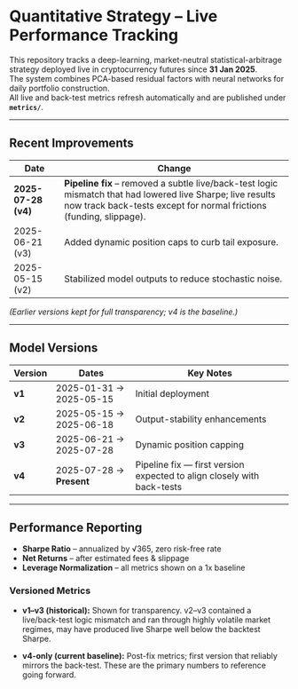 # Quantitative Strategy – Live Performance Tracking


This repository tracks a deep-learning, market-neutral statistical-arbitrage strategy deployed live in cryptocurrency futures since **31 Jan 2025**.  
The system combines PCA-based residual factors with neural networks for daily portfolio construction.  
All live and back-test metrics refresh automatically and are published under **`metrics/`**.

---

## Recent Improvements

| Date        | Change |
|-------------|--------|
| **2025-07-28 (v4)** | **Pipeline fix** – removed a subtle live/back-test logic mismatch that had lowered live Sharpe; live results now track back-tests except for normal frictions (funding, slippage). |
| 2025-06-21 (v3) | Added dynamic position caps to curb tail exposure. |
| 2025-05-15 (v2) | Stabilized model outputs to reduce stochastic noise. |

*(Earlier versions kept for full transparency; v4 is the baseline.)*

---

## Model Versions

| Version | Dates | Key Notes |
|---------|-------|-----------|
| **v1** | 2025-01-31 → 2025-05-15 | Initial deployment |
| **v2** | 2025-05-15 → 2025-06-18 | Output-stability enhancements |
| **v3** | 2025-06-21 → 2025-07-28 | Dynamic position capping |
| **v4** | 2025-07-28 → **Present** | Pipeline fix — first version expected to align closely with back-tests |

---

## Performance Reporting

* **Sharpe Ratio** – annualized by √365, zero risk-free rate  
* **Net Returns** – after estimated fees & slippage  
* **Leverage Normalization** – all metrics shown on a 1x baseline

### Versioned Metrics

- **v1–v3 (historical):** Shown for transparency. v2–v3 contained a live/back-test logic mismatch and ran through highly volatile market regimes, may have produced live Sharpe well below the backtest Sharpe.  

- **v4-only (current baseline):** Post-fix metrics; first version that reliably mirrors the back-test. These are the primary numbers to reference going forward.

<!---->
<!---->
<!---->
<!--# Quantitative Strategy – Live Performance Tracking-->
<!---->
<!---->
<!--This repository documents a deep learning–based, market-neutral statistical arbitrage strategy deployed live in the cryptocurrency futures market since **January 31, 2025**. The strategy is rebalanced once per day, with all performance metrics and visualizations automatically refreshed on a daily basis.-->
<!---->
<!--The core architecture combines **statistical factors-based residual construction** with deep neural networks to capture temporal patterns for portfolio construction.-->
<!---->
<!--All live and backtest-related metrics and plots are located in the `metrics` directory.-->
<!---->
<!------->
<!---->
<!--## Model Versions-->
<!---->
<!--| Version | Dates                      | Notes                                                                 |-->
<!--| ------- | -------------------------- | --------------------------------------------------------------------- |-->
<!--| **v1**  | 2025-01-31 → 2025-05-15     | Initial deployment using residual-based signals and DL prediction head |-->
<!--| **v2**  | 2025-05-15 → 2025-06-18     | Integrated model ensembling to improve stability |-->
<!--| **v3**  | 2025-06-21 → 2025-07-28     | Introduced dynamic position capping to mitigate outlier exposure risks |-->
<!--| **v4**  | 2025-07-28 → Present        | Fixed a crucial implementation bug. Consequently, models v2 and v3 may have performed significantly worse than what backtest presented |-->
<!---->
<!------->
<!---->
<!--## Key Assumptions-->
<!---->
<!--- **Sharpe Ratio**  -->
<!--  Computed assuming a zero risk-free rate and annualized by $\sqrt{365}$.-->
<!---->
<!--- **Net Performance**  -->
<!--  All returns are reported net of transaction costs and slippage.-->
<!---->
<!--- **Leverage Normalization**  -->
<!--  Leverage may be adjusted; however, all reported performance metrics are normalized to a **zero-leverage** baseline for consistency and comparability.-->





<!------->
<!---->
<!---->
<!---->
<!--## Notable Observations-->
<!---->
<!--- **2025-05-31 – Tail Event**  -->
<!--  Incurred a **-6.07% daily loss** due to a short position in **LPTUSDT**, which experienced a sudden 100+% daily surge. An extreme move rarely seen even in historical stress periods, and not the level of daily loss observed during backtest.-->
<!---->
<!--- **2025-06-17 – Over-concentration**  -->
<!--  The strategy assigned an unusually high **26.6% weight** to **MAGICUSDT**.-->
<!--  - **Fix**: Introduced max weight constraint in v3 to control excessive exposures.  -->
<!---->
<!--- **2025-07-01 – Tail Event**  -->
<!--  Incurred a **-4.66% daily loss** due to a short position in **HFTUSDT**, which rose over 100% in a single day.-->
<!---->
<!------->
<!---->
<!--## Strategy Thoughts-->
<!---->
<!---->
<!--### 2025-05-->
<!---->
<!--- **Intraday vs. Daily Divergence**: Noted that two tokens with nearly identical current-day daily return signals often showed very different intraday PnL paths.-->
<!--  - Hypothesis: Incorporating intraday signals may improve robustness.-->
<!--- **Sudden Dumps**: Some small cap altcoins exhibited sharp dumps with no preceding pumps. Could be due to growing fear in the market.-->
<!---->
<!------->
<!---->
<!--### 2025-06-->
<!---->
<!--- **Possible Regime Shift**: Since April 2025, the market may have entered a new regime not seen during the backtest period.-->
<!--  - Following tariff announcements and geopolitical tensions, behavior seems to have become non-stationary. The frequent and sudden direction/sentiment reversals regime may not be ideal for the model.-->
<!---->
<!------->
